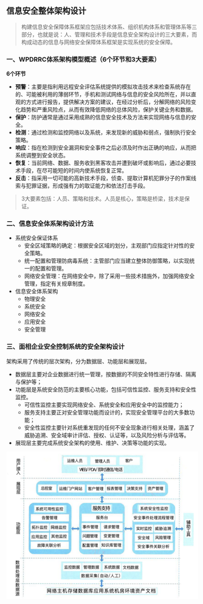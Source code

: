 ## 信息安全整体架构设计

> 构建信息安全保障体系框架应包括技术体系、组织机构体系和管理体系等三部分，也就是说：人、管理和技术手段是信息安全架构设计的三大要素，而构成动态的信息与网络安全保障体系框架是实现系统的安全保障。

### 一、WPDRRC体系架构模型概述（6个环节和3大要素）

**6个环节**

- **预警**：主要是指利用远程安全评估系统提供的模拟攻击技术来检查系统存在的、可能被利用的薄弱环节，手机和测试网络与信息的安全风险所在，并以直观的方式进行报告，提供解决方案的建议，在经过分析后，分解网络的风险变化趋势和严重风险点，从而有效降低网络的总体风险，保护关键业务和数据。
- **保护**：防护通常是通过采用成熟的信息安全技术及方法来实现网络与信息的安全。
- **检测**：通过检测和监控网络以及系统，来发现新的威胁和弱点，强制执行安全策略。
- **响应**：指在检测到安全漏洞和安全事件之后必须及时作出正确的响应，从而把系统调整到安全状态。
- **恢复**：当前网络、数据、服务收到黑客攻击并遭到破坏或影响后，通过必要技术手段，在尽可能短的时间内使系统恢复正常。
- **反击**：指采用一切可能的高新技术手段，侦查、提取计算机犯罪分子的作案线索与犯罪证据，形成强有力的取证能力和依法打击手段。

> 3大要素包括：人员、策略和技术。人员是核心，策略是桥梁，技术是保证。

### 二、信息安全体系架构设计方法

- 系统安全保证体系
  - 安全区域策略的确定：根据安全区域的划分，主观部门应指定针对性的安全策略。
  - 统一配置和管理防病毒系统：主管部门应当建立整体防御策略，以实现统一的配置和管理。
  - 网络安全管理：在网络安全中，除了采用一些技术措施外，加强网络安全管理，指定有关规章制度。
- 信息安全体系架构
  - 物理安全
  - 系统安全
  - 网络安全
  - 应用安全
  - 安全管理

### 三、面相企业安全控制系统的安全架构设计

架构采用了传统的层次架构，分为数据层、功能层和展现层。

- 数据层主要对企业数据进行统一管理，按数据的不同安全特性进行存储、隔离与保护等；
- 功能层是系统安全防范的主要核心功能，包括可信性监控、服务支持和安全性监控。
  - 可信性监控主要实现网络安全、系统安全和应用安全中的监控能力；
  - 服务支持主要正对安全管理功能而设计的，实现安全管理平台的大多数功能；
  - 安全性监控主要针对系统重发现的任何不安全现象进行相关处理，涵盖了威胁追溯、安全域审计评估、授权、认证等，以及风险分析与评估等。
- 展现层主要完成系统安全架构的使用、维护、决策等功能的实现。

![](../../.images/202507/221610.png)
